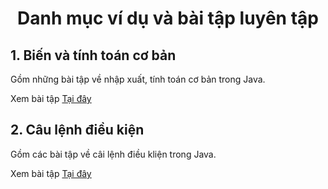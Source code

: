 <div align="center">

# Danh mục ví dụ và bài tập luyên tập
</div>

## 1. Biến và tính toán cơ bản

Gồm những bài tập về nhập xuất, tính toán cơ bản trong Java.

Xem bài tập [Tại đây](./basic-variable-and-calculations/readme.md)

## 2. Câu lệnh điều kiện

Gồm các bài tập về câi lệnh điều kliện trong Java.

Xem bài tập [Tại đây](./basic-conditional-statement/Readme.md)